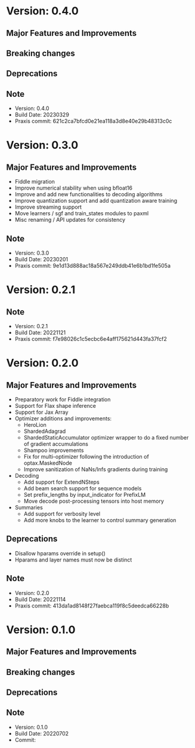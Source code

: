 # Version: 0.4.0
## Major Features and Improvements
## Breaking changes
## Deprecations
## Note
*   Version: 0.4.0
*   Build Date: 20230329
*   Praxis commit: 621c2ca7bfcd0e21ea118a3d8e40e29b48313c0c
# Version: 0.3.0
## Major Features and Improvements
* Fiddle migration
* Improve numerical stability when using bfloat16
* Improve and add new functionalities to decoding algorithms
* Improve quantization support and add quantization aware training
* Improve streaming support
* Move learners / sgf and train_states modules to paxml
* Misc renaming / API updates for consistency
## Note
*   Version: 0.3.0
*   Build Date: 20230201
*   Praxis commit: 9e1d13d888ac18a567e249ddb41e6b1bd1fe505a
# Version: 0.2.1
## Note
*   Version: 0.2.1
*   Build Date: 20221121
*   Praxis commit: f7e98026c1c5ecbc6e4aff175621d443fa37fcf2
# Version: 0.2.0
## Major Features and Improvements
*  Preparatory work for Fiddle integration
*  Support for Flax shape inference
*  Support for Jax Array
*  Optimizer additions and improvements:
   - HeroLion
   - ShardedAdagrad
   - ShardedStaticAccumulator optimizer wrapper to do a fixed number of gradient
     accumulations
   - Shampoo improvements
   - Fix for multi-optimizer following the introduction of optax.MaskedNode
   - Improve sanitization of NaNs/Infs gradients during training
* Decoding
   - Add support for ExtendNSteps
   - Add beam search support for sequence models
   - Set prefix_lengths by input_indicator for PrefixLM
   - Move decode post-processing tensors into host memory
* Summaries
   - Add support for verbosity level
   - Add more knobs to the learner to control summary generation
## Deprecations
*  Disallow hparams override in setup()
*  Hparams and layer names must now be distinct
## Note
*   Version: 0.2.0
*   Build Date: 20221114
*   Praxis commit: 413da1ad8148f27faebca119f8c5deedca66228b
# Version: 0.1.0
## Major Features and Improvements
## Breaking changes
## Deprecations
## Note
*   Version: 0.1.0
*   Build Date: 20220702
*   Commit:
